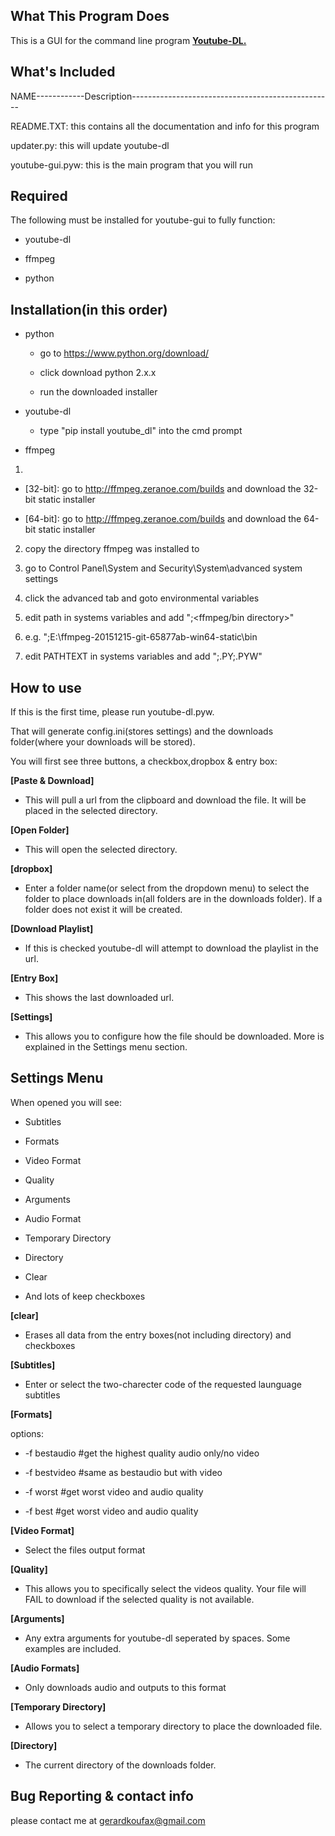 What This Program Does
----------------------
This is a GUI for the command line program [**Youtube-DL.**](https://rg3.github.io/youtube-dl/)

What's Included
---------------

NAME------------Description--------------------------------------------------

README.TXT:     this contains all the documentation and info for this program

updater.py:     this will update youtube-dl

youtube-gui.pyw:  this is the main program that you will run


Required
--------

The following must be installed for youtube-gui to fully function:

* youtube-dl

* ffmpeg

* python


Installation(in this order)
---------------------------

* python

  * go to https://www.python.org/download/

  * click download python 2.x.x

  * run the downloaded installer

* youtube-dl

  * type "pip install youtube_dl" into the cmd prompt

* ffmpeg

1. 
  * [32-bit]: go to http://ffmpeg.zeranoe.com/builds and download the 32-bit static installer

  * [64-bit]: go to http://ffmpeg.zeranoe.com/builds and download the 64-bit static installer

2. copy the directory ffmpeg was installed to

3. go to Control Panel\System and Security\System\advanced system settings

4. click the advanced tab and goto environmental variables

5. edit path in systems variables and add ";<ffmpeg/bin directory>"

6. e.g. ";E:\ffmpeg-20151215-git-65877ab-win64-static\bin

7. edit PATHTEXT in systems variables and add ";.PY;.PYW"


How to use
----------

If this is the first time, please run youtube-dl.pyw.

That will generate config.ini(stores settings) and the downloads folder(where your downloads will be stored).

You will first see three buttons, a checkbox,dropbox & entry box:

**[Paste & Download]**

  * This will pull a url from the clipboard and download the file. It will be  placed in the selected directory.

**[Open Folder]**

  * This will open the selected directory.

**[dropbox]**

  * Enter a folder name(or select from the dropdown menu) to select the folder to place downloads in(all folders are in the downloads folder). If a folder does not exist it will be created.

**[Download Playlist]**

  * If this is checked youtube-dl will attempt to download the playlist in the url.

**[Entry Box]**

  * This shows the last downloaded url.

**[Settings]**

  * This allows you to configure how the file should be downloaded. More is explained in the Settings menu section.


Settings Menu
-------------

When opened you will see: 

* Subtitles

* Formats

* Video Format

* Quality

* Arguments

* Audio Format

* Temporary Directory

* Directory

* Clear

* And lots of keep checkboxes

**[clear]**

  * Erases all data from the entry boxes(not including directory) and checkboxes

**[Subtitles]**

  * Enter or select the two-charecter code of the requested launguage subtitles

**[Formats]**

options:

* -f bestaudio #get the highest quality audio only/no video

* -f bestvideo #same as bestaudio but with video

* -f worst #get worst video and audio quality

* -f best #get worst video and audio quality

**[Video Format]**

  * Select the files output format

**[Quality]**

  * This allows you to specifically select the videos quality. Your file will FAIL to download if the selected quality is not available.

**[Arguments]**

  * Any extra arguments for youtube-dl seperated by spaces. Some examples are included.

**[Audio Formats]**

  * Only downloads audio and outputs to this format

**[Temporary Directory]**

  * Allows you to select a temporary directory to place the downloaded file.

**[Directory]**

  * The current directory of the downloads folder.


Bug Reporting & contact info
----------------------------
please contact me at gerardkoufax@gmail.com
